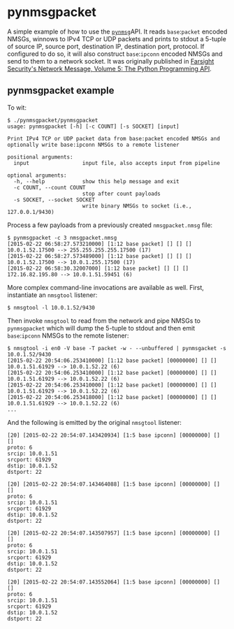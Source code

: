 # pynmsgpacket
A simple example of how to use the [`pynmsg`](https://github.com/farsightsec/pynmsg)API. It reads `base`:`packet` encoded NMSGs, winnows to IPv4 TCP or UDP
packets and prints to stdout a 5-tuple of source IP, source port, destination
IP, destination port, protocol. If configured to do so, it will also construct
`base`:`ipconn` encoded NMSGs and send to them to a network socket. It was
originally published in
[Farsight Security's Network Message, Volume 5: The Python Programming API](https://www.farsightsecurity.com/Blog/20150225-mschiffm-nmsg-api-python/).

## pynmsgpacket example
To wit:

    $ ./pynmsgpacket/pynmsgpacket 
    usage: pynmsgpacket [-h] [-c COUNT] [-s SOCKET] [input]

    Print IPv4 TCP or UDP packet data from base:packet encoded NMSGs and
    optionally write base:ipconn NMSGs to a remote listener

    positional arguments:
      input                 input file, also accepts input from pipeline

    optional arguments:
      -h, --help            show this help message and exit
      -c COUNT, --count COUNT
                            stop after count payloads
      -s SOCKET, --socket SOCKET
                            write binary NMSGs to socket (i.e., 127.0.0.1/9430)

Process a few payloads from a previously created `nmsgpacket.nmsg` file:

    $ pynmsgpacket -c 3 nmsgpacket.nmsg
    [2015-02-22 06:58:27.573210000] [1:12 base packet] [] [] []
    10.0.1.52.17500 --> 255.255.255.255.17500 (17)
    [2015-02-22 06:58:27.573489000] [1:12 base packet] [] [] []
    10.0.1.52.17500 --> 10.0.1.255.17500 (17)
    [2015-02-22 06:58:30.32007000] [1:12 base packet] [] [] []
    172.16.82.195.80 --> 10.0.1.51.59451 (6)

More complex command-line invocations are available as well. First, instantiate
an `nmsgtool` listener:

    $ nmsgtool -l 10.0.1.52/9430

Then invoke `nmsgtool` to read from the network and pipe NMSGs to
`pynmsgpacket` which will dump the 5-tuple to stdout and then emit
`base`:`ipconn` NMSGs to the remote listener:

    $ nmsgtool -i en0 -V base -T packet -w - --unbuffered | pynmsgacket -s 10.0.1.52/9430
    [2015-02-22 20:54:06.253410000] [1:12 base packet] [00000000] [] []
    10.0.1.51.61929 --> 10.0.1.52.22 (6)
    [2015-02-22 20:54:06.253410000] [1:12 base packet] [00000000] [] []
    10.0.1.51.61929 --> 10.0.1.52.22 (6)
    [2015-02-22 20:54:06.253410000] [1:12 base packet] [00000000] [] []
    10.0.1.51.61929 --> 10.0.1.52.22 (6)
    [2015-02-22 20:54:06.253418000] [1:12 base packet] [00000000] [] []
    10.0.1.51.61929 --> 10.0.1.52.22 (6)
    ...

And the following is emitted by the original `nmsgtool` listener:

    [20] [2015-02-22 20:54:07.143420934] [1:5 base ipconn] [00000000] [] []
    proto: 6
    srcip: 10.0.1.51
    srcport: 61929
    dstip: 10.0.1.52
    dstport: 22

    [20] [2015-02-22 20:54:07.143464088] [1:5 base ipconn] [00000000] [] []
    proto: 6
    srcip: 10.0.1.51
    srcport: 61929
    dstip: 10.0.1.52
    dstport: 22

    [20] [2015-02-22 20:54:07.143507957] [1:5 base ipconn] [00000000] [] []
    proto: 6
    srcip: 10.0.1.51
    srcport: 61929
    dstip: 10.0.1.52
    dstport: 22

    [20] [2015-02-22 20:54:07.143552064] [1:5 base ipconn] [00000000] [] []
    proto: 6
    srcip: 10.0.1.51
    srcport: 61929
    dstip: 10.0.1.52
    dstport: 22
